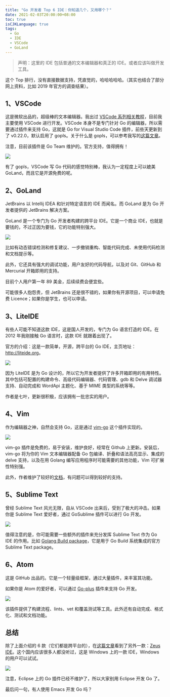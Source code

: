 ```yaml
---
title: "Go 开发者 Top 6 IDE：你知道几个，又用哪个？"
date: 2021-02-03T20:00:00+08:00
toc: true
isCJKLanguage: true
tags: 
  - Go
  - IDE
  - VSCode
  - GoLand
---
```


> 声明：这里的 IDE 包括普通的文本编辑器和真正的 IDE。或者应该叫做开发工具。

这个 Top 排行，没有直接数据支持，凭直觉的，哈哈哈哈哈。（其实也结合了部分网上资料，比如 2019 年官方的调查结果）。

## 1、VSCode

这是微软出品的，超级棒的文本编辑器。我出过 [VSCode 系列相关教程](https://mp.weixin.qq.com/s/twGr49fAqRG8UguZ_9TiiA)，目前我主要使用 VSCode 进行开发。VSCode 本身不是专门针对 Go 的编辑器，所以需要通过插件来支持 Go，这就是 Go for Visual Studio Code 插件，前些天更新到了 v0.22.0，默认启用了 gopls。关于什么是 gopls，可以参考我写的[这篇文章](https://mp.weixin.qq.com/s/vMWvSs2h3LwpghS27VQ9rg)。

注意，目前该插件是 Go Team 维护的。官方支持，值得拥有！

![](imgs/top-go-ide-vscode.png)

有了 gopls，VSCode 写 Go 代码的感觉特别棒，我认为一定程度上可以媲美 GoLand，而且它是开源免费的呢。

## 2、GoLand

JetBrains 以 Intellij IDEA 和针对特定语言的 IDE 而闻名。而 GoLand 是为 Go 开发者提供的 JetBrains 解决方案。

GoLand 是一个专门为 Go 开发者构建的跨平台 IDE。它是一个商业 IDE，也就是要钱的，不过正因为要钱，它的功能特别强大。

![](imgs/top-go-ide-goland.png)

比如有动态错误检测和修复建议、一步撤销重构、智能代码完成、未使用代码检测和文档提示等。

此外，它还具有强大的调试功能，用户友好的代码导航，以及对 Git、GitHub 和 Mercurial 开箱即用的支持。

目前个人用户第一年 89 美金，后续续费会便宜些。

可能很多人抱怨贵，但 JetBrains 还是很不错的，如果你有开源项目，可以申请免费 Licence；如果你是学生，也可以申请。

## 3、LiteIDE

有些人可能不知道这款 IDE，这是国人开发的，专门为 Go 语言打造的 IDE。在 2012 年我刚接触 Go 语言时，这款 IDE 就跟着出现了。

官方的介绍：这是一款简单，开源，跨平台的 Go IDE，主页地址：<http://liteide.org>。

![](imgs/top-go-ide-liteide.png)

因为 LiteIDE 是为 Go 设计的，所以它为开发者提供了许多开箱即用的有用特性。其中包括可配置的构建命令、高级代码编辑器、代码管理、gdb 和 Delve 调试器支持、自动完成和 WordApi 主题化、基于 MIME 类型的系统等等。

作者是七叶，更新很积极，应该拥有一批忠实的用户。

## 4、Vim

作为编辑器之神，自然会支持 Go，这是通过 [vim-go](https://github.com/fatih/vim-go) 这个插件实现的。

![](imgs/top-go-ide-vim.png)

vim-go 插件是免费的，易于安装，维护良好，经常在 Github 上更新。安装后，vim-go 将为你的 Vim 文本编辑器配备 Go 包编译、折叠和语法高亮显示、集成的 delve 支持，以及在用 Golang 编写应用程序时可能需要的其他功能，Vim 可扩展性特别强。

此外，作者维护了较好的[文档](https://github.com/fatih/vim-go/wiki)，有问题可以得到较好的支持。

## 5、Sublime Text

曾经 Sublime Text 风光无限，自从 VSCode 出来后，受到了极大的冲击。如果你是 Sublime Text 爱好者，通过 GoSublime 插件可以进行 Go 开发。

![](imgs/top-go-ide-sublime.png)

值得注意的是，你可能需要一些额外的插件来充分发挥 Sublime Text 作为 Go IDE 的作用。比如 [Golang Build package](https://github.com/golang/sublime-build)，它是用于 Go Build 系统集成的官方 Sublime Text package。

## 6、Atom

这是 GitHub 出品的。它是一个轻量级框架，通过大量插件，来丰富其功能。

如果你是 Atom 的爱好者，可以通过 [Go-plus](https://atom.io/packages/go-plus) 插件来支持 Go 开发。

![](imgs/top-go-ide-atom.png)


该插件提供了构建流程、lints、vet 和覆盖测试等工具。此外还有自动完成、格式化、测试和文档功能。

## 总结

除了上面介绍的 6 款（它们都是跨平台的），在[这篇文章](https://blog.codota.com/top-7-golang-ides-for-go-developers/)看到了另外一款：[Zeus IDE](https://www.zeusedit.com/languages/go.html)。这个国内应该很多人都没听过，这是 Windows 上的一款 IDE，Windows 的用户可以试试。

![](imgs/top-go-ide-zeus.png)

注意，Eclipse 上的 Go 插件已经不维护了，所以大家别用 Eclipse 开发 Go 了。

最后问一句，有人使用 Emacs 开发 Go 吗？

